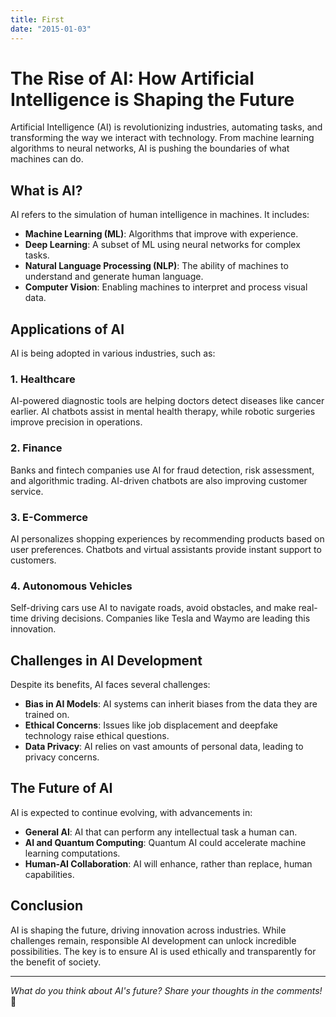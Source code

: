 ```yaml
---
title: First
date: "2015-01-03"
---
```


# The Rise of AI: How Artificial Intelligence is Shaping the Future

Artificial Intelligence (AI) is revolutionizing industries, automating tasks, and transforming the way we interact with technology. From machine learning algorithms to neural networks, AI is pushing the boundaries of what machines can do.

## What is AI?

AI refers to the simulation of human intelligence in machines. It includes:

- **Machine Learning (ML)**: Algorithms that improve with experience.
- **Deep Learning**: A subset of ML using neural networks for complex tasks.
- **Natural Language Processing (NLP)**: The ability of machines to understand and generate human language.
- **Computer Vision**: Enabling machines to interpret and process visual data.

## Applications of AI

AI is being adopted in various industries, such as:

### 1. **Healthcare**

AI-powered diagnostic tools are helping doctors detect diseases like cancer earlier. AI chatbots assist in mental health therapy, while robotic surgeries improve precision in operations.

### 2. **Finance**

Banks and fintech companies use AI for fraud detection, risk assessment, and algorithmic trading. AI-driven chatbots are also improving customer service.

### 3. **E-Commerce**

AI personalizes shopping experiences by recommending products based on user preferences. Chatbots and virtual assistants provide instant support to customers.

### 4. **Autonomous Vehicles**

Self-driving cars use AI to navigate roads, avoid obstacles, and make real-time driving decisions. Companies like Tesla and Waymo are leading this innovation.

## Challenges in AI Development

Despite its benefits, AI faces several challenges:

- **Bias in AI Models**: AI systems can inherit biases from the data they are trained on.
- **Ethical Concerns**: Issues like job displacement and deepfake technology raise ethical questions.
- **Data Privacy**: AI relies on vast amounts of personal data, leading to privacy concerns.

## The Future of AI

AI is expected to continue evolving, with advancements in:

- **General AI**: AI that can perform any intellectual task a human can.
- **AI and Quantum Computing**: Quantum AI could accelerate machine learning computations.
- **Human-AI Collaboration**: AI will enhance, rather than replace, human capabilities.

## Conclusion

AI is shaping the future, driving innovation across industries. While challenges remain, responsible AI development can unlock incredible possibilities. The key is to ensure AI is used ethically and transparently for the benefit of society.

---

_What do you think about AI's future? Share your thoughts in the comments!_ 🚀
